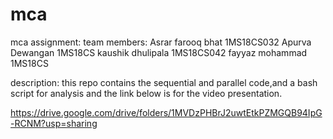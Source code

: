 # mca
mca assignment:
  team members:
    Asrar farooq bhat 1MS18CS032
    Apurva Dewangan   1MS18CS
    kaushik dhulipala 1MS18CS042
    fayyaz mohammad   1MS18CS
   
   description:
      this repo contains the sequential and 
      parallel code,and a bash script for analysis
      and the link below is for
      the video presentation.

https://drive.google.com/drive/folders/1MVDzPHBrJ2uwtEtkPZMGQB94IpG-RCNM?usp=sharing
